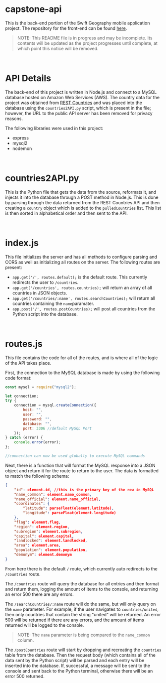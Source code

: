 # capstone-api
This is the back-end portion of the Swift Geography mobile application project. The repository for the front-end can be found [here](https://github.com/EZIC13/capstone-swiftui).

> NOTE: This README file is in progress and may be incomplete. Its contents will be updated as the project progresses until complete, at which point this notice will be removed.

<br/>

# API Details
The back-end of this project is written in Node.js and connect to a MySQL database hosted on Amazon Web Services (AWS). The country data for the project was obtained from [REST Countries](https://restcountries.com/) and was placed into the database using the `countries2API.py` script, which is present in the file; however, the URL to the public API server has been removed for privacy reasons. 

The following libraries were used in this project:
- express
- mysql2
- nodemon

<br/>

# countries2API.py
This is the Python file that gets the data from the source, reformats it, and injects it into the database through a POST method in Node.js. This is done by parsing through the data returned from the REST Countries API and then creating a `country` object which is added to the `pulledCountries` list. This list is then sorted in alphabetical order and then sent to the API. 

<br/>

# index.js
This file initializes the server and has all methods to configure parsing and CORS as well as initializing all routes on the server. The following routes are present: 

- `app.get('/', routes.default);` is the default route. This currently redirects the user to `/countries`.
- `app.get('/countries', routes.countries);` will return an array of all countries in JSON objects.
- `app.get('/countries/:name', routes.searchCountries);` will return all countries containing the `name`paramater.
- `app.post('/', routes.postCountries);` will post all countries from the Python script into the database.

<br/>

# routes.js
This file contains the code for all of the routes, and is where all of the logic of the API takes place.

First, the connection to the MySQL database is made by using the following code format: 
```node.js
const mysql = require("mysql2");

let connection;
try {
    connection = mysql.createConnection({
        host: "",
        user: "",
        password: "",
        database: "",
        port: 3306 //default MySQL Port
    });
} catch (error) {
    console.error(error);
};

//connection can now be used globally to execute MySQL commands
```

Next, there is a function that will format the MySQL response into a JSON object and return it for the route to return to the user. The data is formatted to match the following schema: 
```json
{
    "id": element.id, //this is the primary key of the row in MySQL
    "name_common": element.name_common,
    "name_official": element.name_official,
    "coordinates": {
        "latitude": parseFloat(element.latitude),
        "longitude": parseFloat(element.longitude)
    },
    "flag": element.flag,
    "region": element.region,
    "subregion": element.subregion,
    "capital": element.capital,
    "landlocked": element.landlocked,
    "area": element.area,
    "population": element.population,
    "demonym": element.demonym
}
```

From here there is the default `/` route, which currently auto redirects to the `/countries` route.

The `/countries` route will query the database for all entries and then format and return them, logging the amount of items to the console, and returning an error 500 there are any errors.

The `/searchCountries/:name` route will do the same, but will only query on the `name` parameter. For example, if the user navigates to `countries/united`, then only countries that contain the string "united" will be returned. An error 500 will be returned if there are any errors, and the amount of items returned will be logged to the console.
> NOTE: The `name` parameter is being compared to the `name_common` column.

The `/postCountries` route will start by dropping and recreating the `countries` table from the database. Then the request body (which contains all of the data sent by the Python script) will be parsed and each entry will be inserted into the database. If, successful, a message will be sent to the console and sent back to the Python terminal, otherwise there will be an error 500 returned.
